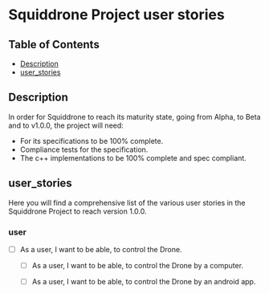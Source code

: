 # Squiddrone Project user stories

## Table of Contents

- [Description](#description)
- [user_stories](#user_stories)

## Description

In order for Squiddrone to reach its maturity state, going from Alpha, to Beta and to v1.0.0, the project will need:

- For its specifications to be 100% complete.
- Compliance tests for the specification.
- The c++ implementations to be 100% complete and spec compliant.

## user_stories

Here you will find a comprehensive list of the various user stories in the Squiddrone Project to reach version 1.0.0.

### user

- [ ] As a user, I want to be able, to control the Drone.
    - [ ] As a user, I want to be able, to control the Drone by a computer.
    - [ ] As a user, I want to be able, to control the Drone by an android app.

